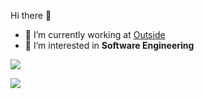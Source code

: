 Hi there 👋



- 🔭 I’m currently working at [Outside](https://outside.studio/)
- 👯 I’m interested in **Software Engineering**



![](https://github-readme-streak-stats.herokuapp.com/?user=arpandhakal&theme=dark&hide_border=false)
<br>


![](https://github-readme-stats.vercel.app/api/top-langs/?username=arpandhakal&theme=dark&hide_border=false&include_all_commits=false&count_private=false&layout=compact)
<br>
